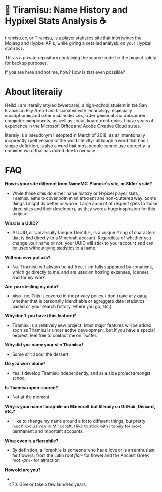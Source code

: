 # 🍰 Tiramisu: Name History and Hypixel Stats Analysis ☕
tiramisu.cc, or Tiramisu, is a player statistics site that intertwines the Mojang and Hypixel APIs, while giving a detailed analysis on your Hypixel statistics.

This is a private repository containing the source code for the project solely for backup purposes. 

If you are here and not me, how? How is that even possible?

# About literaiiy
Hello! I am literaiiy (styled lowercase), a high-school student in the San Francisco Bay Area. I am fascinated with technology, especially smartphones and other mobile devices, older personal and datacenter computer components, as well as circuit board electronics. I have years of experience in the Microsoft Office and Adobe Creative Cloud suites.

literaiiy is a pseudonym I adopted in March of 2018, as an intentionally incorrectly spelt version of the word literally- although a word that has a simple definition, is also a word that most people cannot use correctly- a common word that has dulled due to overuse. 


# FAQ

**How is your site different from NameMC, Plancke's site, or Sk1er's site?**
- While those sites do either name history or Hypixel player stats, Tiramisu aims to cover both in an efficient and non-cluttered way. Some things I might do better or worse. Large amount of respect goes to those three sites and their developers, as they were a huge inspiration for this project!

**What is a UUID?**
- A UUID, or Universally Unique IDentifier, is a unique string of characters that is tied directly to a Minecraft account. Regardless of whether you change your name or not, your UUID will stick to your account and can be used without tying statistics to a name.

**Will you ever put ads?**
- No. Tiramisu will always be ad-free. I am fully supported by donations, which go directly to me, and are used on hosting expenses, licenses, and for my work.

**Are you stealing my data?**
- Also- no. This is covered in the privacy policy. I don't take any data, whether that is personally identifiable or agreggate data (statistics based on your search history, where you go, etc.)

**Why don't you have (this feature)?**
- Tiramisu is a relatively new project. Most major features will be added soon as Tiramisu is under active development, but if you have a special request, feel free to contact me on Twitter.

**Why did you name your site Tiramisu?**
- Some shit about the dessert

**Do you work alone?**
- Yes. I develop Tiramisu independently, and as a side project amongst schoo.

**Is Tiramisu open-source?**
- Not at the moment.

**Why is your name floraphile on Minecraft but literaiiy on GitHub, Discord, etc.?**
- I like to change my name around a lot to different things, but pretty much exclusively in Minecraft. I like to stick with literaiiy for more permanent and important accounts.

**What even is a floraphile?**
- By definition, a floraphile is someone who has a love or is an enthusiast for flowers; from the Latin root *flor-* for flower and the Ancient Greek root *-phil-* for attraction.

**How old are you?**
- 470. Give or take a few hundred years.

